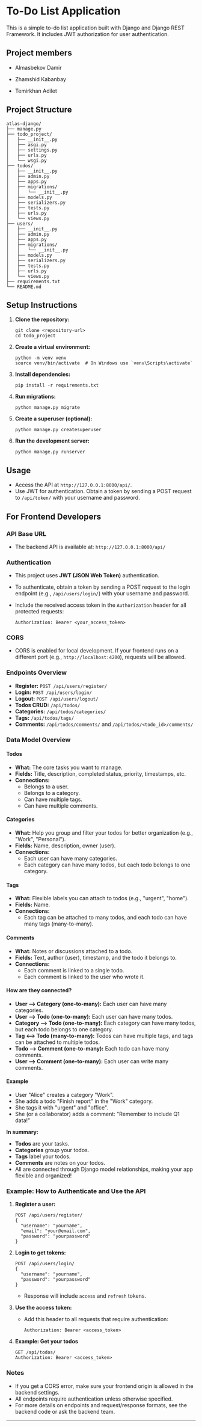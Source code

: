 # To-Do List Application

This is a simple to-do list application built with Django and Django REST Framework. It includes JWT authorization for user authentication.

## Project members

 - Almasbekov Damir

 - Zhamshid Kabanbay

 - Temirkhan Adilet

## Project Structure

```
atlas-django/
├── manage.py
├── todo_project/
│   ├── __init__.py
│   ├── asgi.py
│   ├── settings.py
│   ├── urls.py
│   └── wsgi.py
├── todos/
│   ├── __init__.py
│   ├── admin.py
│   ├── apps.py
│   ├── migrations/
│   │   └── __init__.py
│   ├── models.py
│   ├── serializers.py
│   ├── tests.py
│   ├── urls.py
│   └── views.py
├── users/
│   ├── __init__.py
│   ├── admin.py
│   ├── apps.py
│   ├── migrations/
│   │   └── __init__.py
│   ├── models.py
│   ├── serializers.py
│   ├── tests.py
│   ├── urls.py
│   └── views.py
├── requirements.txt
└── README.md
```

## Setup Instructions

1. **Clone the repository:**
   ```
   git clone <repository-url>
   cd todo_project
   ```

2. **Create a virtual environment:**
   ```
   python -m venv venv
   source venv/bin/activate  # On Windows use `venv\Scripts\activate`
   ```

3. **Install dependencies:**
   ```
   pip install -r requirements.txt
   ```

4. **Run migrations:**
   ```
   python manage.py migrate
   ```

5. **Create a superuser (optional):**
   ```
   python manage.py createsuperuser
   ```

6. **Run the development server:**
   ```
   python manage.py runserver
   ```

## Usage

- Access the API at `http://127.0.0.1:8000/api/`.
- Use JWT for authentication. Obtain a token by sending a POST request to `/api/token/` with your username and password.


## For Frontend Developers

### API Base URL

- The backend API is available at: `http://127.0.0.1:8000/api/`

### Authentication

- This project uses **JWT (JSON Web Token)** authentication.
- To authenticate, obtain a token by sending a POST request to the login endpoint (e.g., `/api/users/login/`) with your username and password.
- Include the received access token in the `Authorization` header for all protected requests:

  ```
  Authorization: Bearer <your_access_token>
  ```

### CORS

- CORS is enabled for local development. If your frontend runs on a different port (e.g., `http://localhost:4200`), requests will be allowed.

### Endpoints Overview

- **Register:** `POST /api/users/register/`
- **Login:** `POST /api/users/login/`
- **Logout:** `POST /api/users/logout/`
- **Todos CRUD:** `/api/todos/`
- **Categories:** `/api/todos/categories/`
- **Tags:** `/api/todos/tags/`
- **Comments:** `/api/todos/comments/` and `/api/todos/<todo_id>/comments/`

### Data Model Overview

#### Todos
- **What:** The core tasks you want to manage.
- **Fields:** Title, description, completed status, priority, timestamps, etc.
- **Connections:** 
  - Belongs to a user.
  - Belongs to a category.
  - Can have multiple tags.
  - Can have multiple comments.

#### Categories
- **What:** Help you group and filter your todos for better organization (e.g., "Work", "Personal").
- **Fields:** Name, description, owner (user).
- **Connections:** 
  - Each user can have many categories.
  - Each category can have many todos, but each todo belongs to one category.

#### Tags
- **What:** Flexible labels you can attach to todos (e.g., "urgent", "home").
- **Fields:** Name.
- **Connections:** 
  - Each tag can be attached to many todos, and each todo can have many tags (many-to-many).

#### Comments
- **What:** Notes or discussions attached to a todo.
- **Fields:** Text, author (user), timestamp, and the todo it belongs to.
- **Connections:** 
  - Each comment is linked to a single todo.
  - Each comment is linked to the user who wrote it.

#### How are they connected?
- **User ⟶ Category (one-to-many):** Each user can have many categories.
- **User ⟶ Todo (one-to-many):** Each user can have many todos.
- **Category ⟶ Todo (one-to-many):** Each category can have many todos, but each todo belongs to one category.
- **Tag ⟷ Todo (many-to-many):** Todos can have multiple tags, and tags can be attached to multiple todos.
- **Todo ⟶ Comment (one-to-many):** Each todo can have many comments.
- **User ⟶ Comment (one-to-many):** Each user can write many comments.

#### Example
- User "Alice" creates a category "Work".
- She adds a todo "Finish report" in the "Work" category.
- She tags it with "urgent" and "office".
- She (or a collaborator) adds a comment: "Remember to include Q1 data!"

**In summary:**
- **Todos** are your tasks.
- **Categories** group your todos.
- **Tags** label your todos.
- **Comments** are notes on your todos.
- All are connected through Django model relationships, making your app flexible and organized!

### Example: How to Authenticate and Use the API

1. **Register a user:**
   ```http
   POST /api/users/register/
   {
     "username": "yourname",
     "email": "your@email.com",
     "password": "yourpassword"
   }
   ```

2. **Login to get tokens:**
   ```http
   POST /api/users/login/
   {
     "username": "yourname",
     "password": "yourpassword"
   }
   ```
   - Response will include `access` and `refresh` tokens.

3. **Use the access token:**
   - Add this header to all requests that require authentication:
     ```
     Authorization: Bearer <access_token>
     ```

4. **Example: Get your todos**
   ```http
   GET /api/todos/
   Authorization: Bearer <access_token>
   ```

### Notes

- If you get a CORS error, make sure your frontend origin is allowed in the backend settings.
- All endpoints require authentication unless otherwise specified.
- For more details on endpoints and request/response formats, see the backend code or ask the backend team.

---
